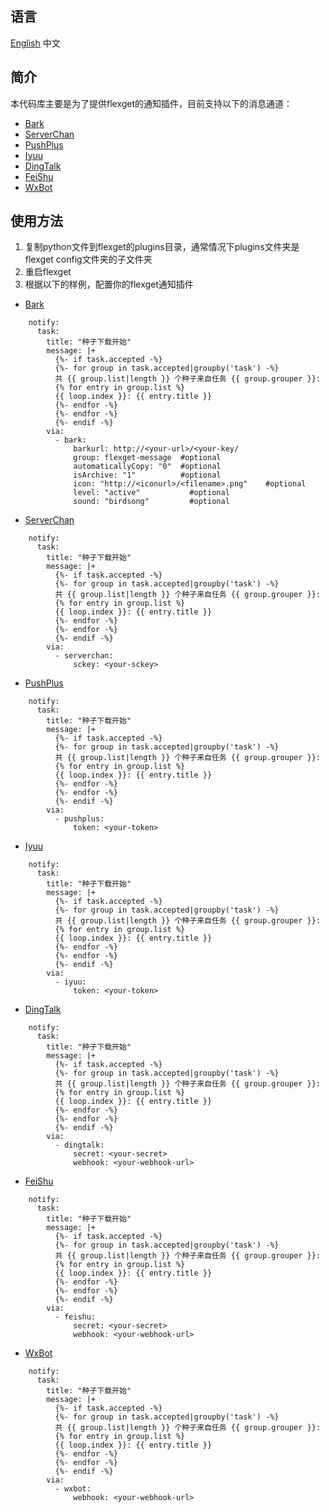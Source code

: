 ## 语言
[English](README.md) 中文

## 简介
本代码库主要是为了提供flexget的通知插件，目前支持以下的消息通道：

- [Bark](https://github.com/Finb/Bark)
- [ServerChan](https://sct.ftqq.com/)
- [PushPlus](https://www.pushplus.plus/)
- [Iyuu](https://iyuu.cn/)
- [DingTalk](https://open.dingtalk.com/document/robots/custom-robot-access)
- [FeiShu](https://www.feishu.cn/hc/zh-CN/articles/360024984973)
- [WxBot](https://developer.work.weixin.qq.com/document/path/91770)

## 使用方法
1. 复制python文件到flexget的plugins目录，通常情况下plugins文件夹是flexget config文件夹的子文件夹
2. 重启flexget
3. 根据以下的样例，配置你的flexget通知插件

- [Bark](https://github.com/Finb/Bark)
```
    notify:
      task:
        title: "种子下载开始"
        message: |+
          {%- if task.accepted -%}
          {%- for group in task.accepted|groupby('task') -%}
          共 {{ group.list|length }} 个种子来自任务 {{ group.grouper }}:
          {% for entry in group.list %}
          {{ loop.index }}: {{ entry.title }} 
          {%- endfor -%}
          {%- endfor -%}
          {%- endif -%}
        via:
          - bark:
              barkurl: http://<your-url>/<your-key/
              group: flexget-message  #optional
              automaticallyCopy: "0"  #optional
              isArchive: "1"          #optional
              icon: "http://<iconurl>/<filename>.png"    #optional
              level: "active"           #optional
              sound: "birdsong"         #optional
```
- [ServerChan](https://sct.ftqq.com/)
```
    notify:
      task:
        title: "种子下载开始"
        message: |+
          {%- if task.accepted -%}
          {%- for group in task.accepted|groupby('task') -%}
          共 {{ group.list|length }} 个种子来自任务 {{ group.grouper }}:
          {% for entry in group.list %}
          {{ loop.index }}: {{ entry.title }} 
          {%- endfor -%}
          {%- endfor -%}
          {%- endif -%}
        via:
          - serverchan:
              sckey: <your-sckey>
```
- [PushPlus](https://www.pushplus.plus/)
```
    notify:
      task:
        title: "种子下载开始"
        message: |+
          {%- if task.accepted -%}
          {%- for group in task.accepted|groupby('task') -%}
          共 {{ group.list|length }} 个种子来自任务 {{ group.grouper }}:
          {% for entry in group.list %}
          {{ loop.index }}: {{ entry.title }} 
          {%- endfor -%}
          {%- endfor -%}
          {%- endif -%}
        via:
          - pushplus:
              token: <your-token>
```
- [Iyuu](https://iyuu.cn/)
```
    notify:
      task:
        title: "种子下载开始"
        message: |+
          {%- if task.accepted -%}
          {%- for group in task.accepted|groupby('task') -%}
          共 {{ group.list|length }} 个种子来自任务 {{ group.grouper }}:
          {% for entry in group.list %}
          {{ loop.index }}: {{ entry.title }} 
          {%- endfor -%}
          {%- endfor -%}
          {%- endif -%}
        via:
          - iyuu:
              token: <your-token>
```
- [DingTalk](https://open.dingtalk.com/document/robots/custom-robot-access)
```
    notify:
      task:
        title: "种子下载开始"
        message: |+
          {%- if task.accepted -%}
          {%- for group in task.accepted|groupby('task') -%}
          共 {{ group.list|length }} 个种子来自任务 {{ group.grouper }}:
          {% for entry in group.list %}
          {{ loop.index }}: {{ entry.title }} 
          {%- endfor -%}
          {%- endfor -%}
          {%- endif -%}
        via:
          - dingtalk:
              secret: <your-secret>
              webhook: <your-webhook-url>
```
- [FeiShu](https://www.feishu.cn/hc/zh-CN/articles/360024984973)
```
    notify:
      task:
        title: "种子下载开始"
        message: |+
          {%- if task.accepted -%}
          {%- for group in task.accepted|groupby('task') -%}
          共 {{ group.list|length }} 个种子来自任务 {{ group.grouper }}:
          {% for entry in group.list %}
          {{ loop.index }}: {{ entry.title }} 
          {%- endfor -%}
          {%- endfor -%}
          {%- endif -%}
        via:
          - feishu:
              secret: <your-secret>
              webhook: <your-webhook-url>
```
- [WxBot](https://developer.work.weixin.qq.com/document/path/91770)
```
    notify:
      task:
        title: "种子下载开始"
        message: |+
          {%- if task.accepted -%}
          {%- for group in task.accepted|groupby('task') -%}
          共 {{ group.list|length }} 个种子来自任务 {{ group.grouper }}:
          {% for entry in group.list %}
          {{ loop.index }}: {{ entry.title }} 
          {%- endfor -%}
          {%- endfor -%}
          {%- endif -%}
        via:
          - wxbot:
              webhook: <your-webhook-url>
```
